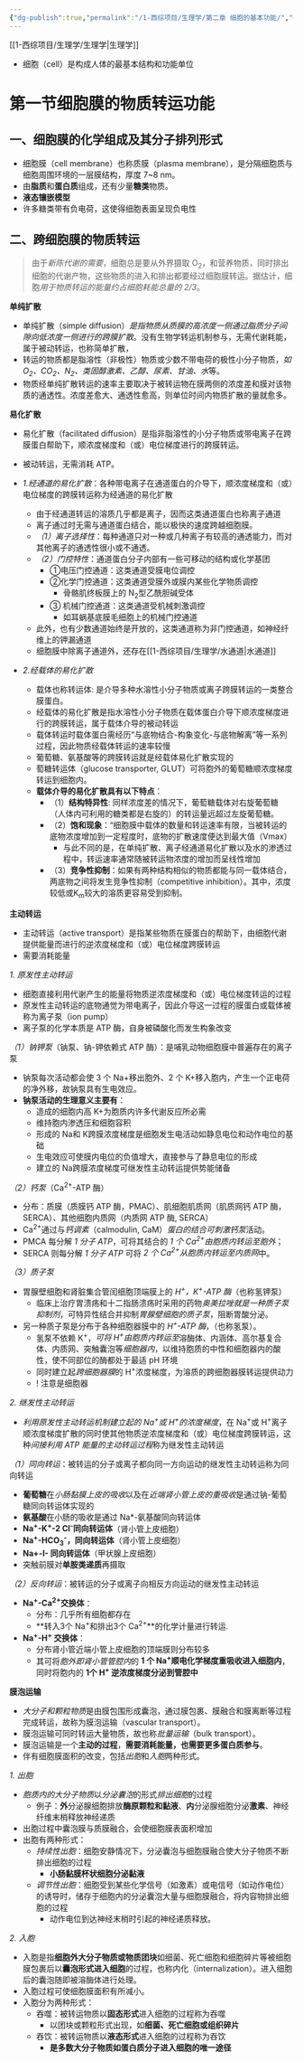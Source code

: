 ```yaml
---
{"dg-publish":true,"permalink":"/1-西综项目/生理学/第二章 细胞的基本功能/","dgPassFrontmatter":true,"noteIcon":"","created":"2024-07-10T08:11:09.944+08:00","updated":"2024-07-18T18:44:46.983+08:00"}
---
```


[[1-西综项目/生理学/生理学\|生理学]]

- 细胞（cell）是构成人体的最基本结构和功能单位

# 第一节细胞膜的物质转运功能

## 一、细胞膜的化学组成及其分子排列形式

- 细胞膜（cell membrane）也称质膜（plasma membrane），是分隔细胞质与细胞周围环境的一层膜结构，厚度 7~8 nm。
- 由**脂质**和**蛋白质**组成，还有少量**糖类**物质。
- **液态镶嵌模型**
- 许多糖类带有负电荷，这使得细胞表面呈现负电性

## 二、跨细胞膜的物质转运
>由于*新陈代谢的需要*，细胞总是要从外界摄取 O<sub>2</sub>，和营养物质，同时排出细胞的代谢产物，这些物质的进入和排出都要经过细胞膜转运。据估计，细胞*用于物质转运的能量约占细胞耗能总量的 2/3*。

**单纯扩散**
- 单纯扩散（simple diffusion）*是指物质从质膜的高浓度一侧通过脂质分子间隙向低浓度一侧进行的跨膜扩散*。没有生物学转运机制参与，无需代谢耗能，属于被动转运，也称简单扩散，
- 转运的物质都是脂溶性（非极性）物质或少数不带电荷的极性小分子物质，*如 O<sub>2</sub>、CO<sub>2</sub>、N<sub>2</sub>、类固醇激素、乙醇、尿素、甘油、水*等。
- 物质经单纯扩散转运的速率主要取决于被转运物在膜两侧的浓度差和膜对该物质的通透性。浓度差愈大、通透性愈高，则单位时间内物质扩散的量就愈多。

**易化扩散**
- 易化扩散（facilitated diffusion）是指非脂溶性的小分子物质或带电离子在跨膜蛋白帮助下，顺浓度梯度和（或）电位梯度进行的跨膜转运。
- 被动转运，无需消耗 ATP。

- *1.经通道的易化扩散*：各种带电离子在通道蛋白的介导下，顺浓度梯度和（或）电位梯度的跨膜转运称为经通道的易化扩散
	- 由于经通道转运的溶质几乎都是离子，因而这类通道蛋白也称离子通道
	- 离子通过时无需与通道蛋白结合，能以极快的速度跨越细胞膜。
	- *（1）离子选择性*：每种通道只对一种或几种离子有较高的通透能力，而对其他离子的通透性很小或不通透。
	- *（2）门控特性*：通道蛋白分子内部有一些可移动的结构或化学基团
		- ①电压门控通道：这类通道受膜电位调控
		- ②化学门控通道：这类通道受膜外或膜内某些化学物质调控
			- 骨骼肌终板膜上的 N<sub>2</sub>型乙酰胆碱受体
		- ③ 机械门控通道：这类通道受机械刺激调控
			- 如耳蜗基底膜毛细胞上的机械门控通道
	- 此外，也有少数通道始终是开放的，这类通道称为非门控通道，如神经纤维上的钾漏通道
	- 细胞膜中除离子通道外，还存在[[1-西综项目/生理学/水通道\|水通道]]

- *2.经载体的易化扩散*
	- 载体也称转运体: 是介导多种水溶性小分子物质或离子跨膜转运的一类整合膜蛋白。
	- 经载体的易化扩散是指水溶性小分子物质在载体蛋白介导下顺浓度梯度进行的跨膜转运，属于载体介导的被动转运
	- 载体转运时载体蛋白需经历“与底物结合-构象变化-与底物解离”等一系列过程，因此物质经载体转运的速率较慢
	- 葡萄糖、氨基酸等的跨膜转运就是经载体易化扩散实现的
	- 萄糖转运体（glucose transporter, GLUT）可将胞外的葡萄糖顺浓度梯度转运到细胞内。
	- **载体介导的易化扩散具有以下特点**：
		- （1）**结构特异性**: 同样浓度差的情况下，葡萄糖载体对右旋葡萄糖（人体内可利用的糖类都是右旋的）的转运量远超过左旋葡萄糖。
		- （2）**饱和现象**：“细胞膜中载体的数量和转运速率有限，当被转运的底物浓度增加到一定程度时，底物的扩散速度便达到最大值（Vmax）
			- 与此不同的是，在单纯扩散、离子经通道易化扩散以及水的渗透过程中，转运速率通常随被转运物浓度的增加而呈线性增加
		- （3）**竞争性抑制**：如果有两种结构相似的物质都能与同一载体结合，两底物之间将发生竞争性抑制（competitive inhibition）。其中，浓度较低或K<sub>m</sub>较大的溶质更容易受到抑制。

**主动转运**

- 主动转运（active transport）是指某些物质在膜蛋白的帮助下，由细胞代谢提供能量而进行的逆浓度梯度和（或）电位梯度跨膜转运
- 需要消耗能量

*1. 原发性主动转运*
- 细胞直接利用代谢产生的能量将物质逆浓度梯度和（或）电位梯度转运的过程
- 原发性主动转运的底物通觉为带电离子，因此介导这一过程的膜蛋白或载体被称为离子泵（ion pump）
- 离子泵的化学本质是 ATP 酶，自身被磷酸化而发生构象改变

*（1）钠钾泵*（钠泵、钠-钾依赖式 ATP 酶）：是哺乳动物细胞膜中普遍存在的离子泵
- 钠泵每次活动都会使 3 个 Na+移出胞外、2 个 K+移入胞内，产生一个正电荷的净外移，故钠泵具有生电效应。
- **钠泵活动的生理意义主要有**：
	- 造成的细胞内高 K+为胞质内许多代谢反应所必需
	- 维持胞内渗透压和细胞容积
	- 形成的 Na和 K跨膜浓度梯度是细胞发生电活动如静息电位和动作电位的基础
	- 生电效应可使膜内电位的负值增大，直接参与了静息电位的形成
	- 建立的 Na跨膜浓度梯度可继发性主动转运提供势能储备

*（2）钙泵*（Ca<sup>2+</sup>-ATP 酶）
- 分布：质膜（质膜钙 ATP 酶，PMAC）、肌细胞肌质网（肌质网钙 ATP 酶，SERCA）、其他细胞内质网（内质网 ATP 酶, SERCA）
- Ca<sup>2+</sup>通过与*钙调素*（calmodulin, CaM）*蛋白的结合可刺激钙泵*活动。
- PMCA 每分解 *1 分子 ATP*，可将其结合的 *1 个 Ca<sup>2+</sup>由胞质内转运至胞外*；
- SERCA 则每分解 *1 分子 ATP* 可将 *2 个 Ca<sup>2+</sup>从胞质内转运至内质网*中。

*（3）质子泵*
- 胃腺壁细胞和肾脏集合管闰细胞顶端膜上的 *H<sup>+</sup>，K<sup>+</sup>-ATP 酶*（也称氢钾泵）
	- 临床上治疗胃溃疡和十二指肠溃疡时采用的药物*奥美拉唑就是一种质子泵抑制剂*，可特异性结合并抑制*胃腺壁细胞的质子泵*，阻断胃酸分泌。
- 另一种质子泵是分布于各种细胞器膜中的 *H<sup>+</sup>-ATP 酶*，（也称氢泵）。
	- 氢泵不依赖 K<sup>+</sup>，*可将 H<sup>+</sup>由胞质内转运至*溶酶体、内涵体、高尔基复合体、内质网、突触囊泡等*细胞器内*，以维持胞质的中性和细胞器内的酸性，使不同部位的酶都处于最适 pH 环境
	- 同时建立起*跨细胞器膜*的 H<sup>+</sup>浓度梯度，为溶质的跨细胞器膜转运提供动力
	- ! 注意是细胞器

*2. 继发性主动转运*
- *利用原发性主动转运机制建立起的 Na<sup>+</sup>或 H<sup>+</sup>的浓度梯度*，在 Na<sup>+</sup>或 H<sup>+</sup>离子顺浓度梯度扩散的同时使其他物质逆浓度梯度和（或）电位梯度跨膜转运，这种*间接利用 ATP 能量的主动转运过程*称为继发性主动转运

*（1）同向转运*：被转运的分子或离子都向同一方向运动的继发性主动转运称为同向转运
- **葡萄糖**在*小肠黏膜上皮的吸收*以及在*近端肾小管上皮的重吸收*是通过钠-葡萄糖同向转运体实现的
- **氨基酸**在小肠的吸收是通过 Na*-氨基酸同向转运体
- **Na<sup>+</sup>-K<sup>+</sup>-2 Cl<sup>-</sup>同向转运体**（肾小管上皮细胞）
- **Na<sup>+</sup>-HCO<sub>3</sub><sup>-</sup>，同向转运体**（肾小管上皮细胞）
- **Na+-I- 同向转运体**（甲状腺上皮细胞）
- 突触前膜对**单胺类递质**再摄取

*（2）反向转运*：被转运的分子或离子向相反方向运动的继发性主动转运
- **Na<sup>+</sup>-Ca<sup>2+</sup>交换体**：
	- 分布：几乎所有细胞都存在
	- **转入3个 Na<sup>+</sup>和排出3个 Ca<sup>2+</sup>**的化学计量进行转运.
- **Na<sup>+</sup>-H<sup>+</sup> 交换体**：
	- 分布肾小管近端小管上皮细胞的顶端膜则分布较多
	- 其可将*胞外即肾小管管腔内*的 **1 个 Na<sup>+</sup>顺电化学梯度重吸收进入细胞内**，同时将胞内的 **1个 H<sup>+</sup> 逆浓度梯度分泌到管腔中**

**膜泡运输**
- *大分子和颗粒物质*是由膜包围形成囊泡，通过膜包裹、膜融合和膜离断等过程完成转运，故称为膜泡运输（vascular transport）。
- 膜泡运输可同时转运大量物质，故也称*批量运输*（bulk transport）。
- 膜泡运输是一个**主动的过程**，**需要消耗能量，也需要更多蛋白质参与**。
- 伴有细胞膜面积的改变，包括*出胞*和*入胞*两种形式。

*1. 出胞*
- *胞质内的大分子物质*以*分泌囊泡*的形式*排出细胞*的过程
	- 例子：**外**分泌腺细胞排放**酶原颗粒和黏液**、**内**分泌腺细胞分泌**激素**、神经纤维末梢释放神经递质
- 出胞过程中囊泡膜与质膜融合，会使细胞膜表面积增加
- 出胞有两种形式：
	- *持续性出胞*：细胞安静情况下，分泌囊泡与细胞膜融合使大分子物质不断排出细胞的过程
		- **小肠黏膜杯状细胞分泌黏液**
	- *调节性出胞*：细胞受到某些化学信号（如激素）或电信号（如动作电位）的诱导时，储存于细胞内的分泌囊泡大量与细胞膜融合，将内容物排出细胞的过程
		- 动作电位到达神经末梢时引起的神经递质释放。

*2. 入胞*
- 入胞是指**细胞外大分子物质或物质团块**如细菌、死亡细胞和细胞碎片等被细胞膜包裹后以**囊泡形式进入细胞**的过程，也称内化（internalization）。进入细胞后的囊泡随即被溶酶体进行处理。
- 入胞过程可使细胞膜面积有所减小。
- 入胞分为两种形式：
	- 吞噬：被转运物质以**固态形式**进入细胞的过程称为吞噬
		- 以团块或颗粒形式出现，如**细菌、死亡细胞或组织碎片**
	- 吞饮：被转运物质以**液态形式**进入细胞的过程称为吞饮
		- **是多数大分子物质如蛋白质分子进入细胞的唯一途径**
